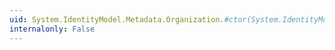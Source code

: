 ```yaml
---
uid: System.IdentityModel.Metadata.Organization.#ctor(System.IdentityModel.Metadata.LocalizedEntryCollection{System.IdentityModel.Metadata.LocalizedName},System.IdentityModel.Metadata.LocalizedEntryCollection{System.IdentityModel.Metadata.LocalizedName},System.IdentityModel.Metadata.LocalizedEntryCollection{System.IdentityModel.Metadata.LocalizedUri})
internalonly: False
---
```

